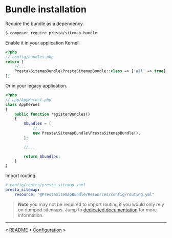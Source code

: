 # Bundle installation

Require the bundle as a dependency.

```bash
$ composer require presta/sitemap-bundle
```

Enable it in your application Kernel.

```php
<?php
// config/bundles.php
return [
    //...
    Presta\SitemapBundle\PrestaSitemapBundle::class => ['all' => true],
];
```

Or in your legacy application.

```php
<?php
// app/AppKernel.php
class AppKernel
{
    public function registerBundles()
    {
        $bundles = [
            //...
            new Presta\SitemapBundle\PrestaSitemapBundle(),
        ];

        //...

        return $bundles;
    }
}
```

Import routing.

```yaml
# config/routes/presta_sitemap.yaml
presta_sitemap:
    resource: "@PrestaSitemapBundle/Resources/config/routing.yml"
```

> **Note** you may not be required to import routing if you would only rely on dumped sitemaps.
> Jump to [dedicated documentation](6-dumping-sitemap.md) for more information.


---

« [README](../README.md) • [Configuration](2-configuration.md) »
